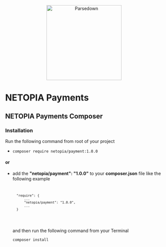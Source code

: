 <div align="center"><a href="https://netopia-payments.com/"><img alt="Parsedown" src="https://suport.mobilpay.ro/np-logo-blue.svg" width="240" /></a></div>

# NETOPIA Payments
## NETOPIA Payments Composer

### Installation
Run the following command from root of your project 
* <code>composer require netopia/payment:1.0.0</code>
#### or 
* add the **"netopia/payment": "1.0.0"** to your **composer.json** file like the following example
    <code>

        "require": {
            ...
            "netopia/payment": "1.0.0",
            ...
        }
    </code>
    
    and then run the following command from your Terminal
    
    <code>composer install</code>
        

